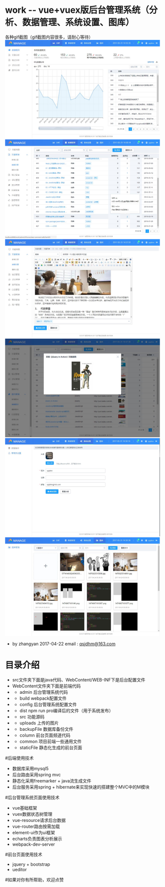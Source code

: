 

# work -- vue+vuex版后台管理系统（分析、数据管理、系统设置、图库）
各种gif截图（gif截图内容很多，请耐心等待）
<img src="markdown-jpg/分析.jpg" />
<img src="markdown-jpg/编辑文章.jpg" />
<img src="markdown-jpg/详情.jpg" />
<img src="markdown-jpg/图书.jpg" />
<img src="markdown-jpg/系统设置.jpg" />
<img src="markdown-jpg/图库.jpg" />



* by zhangyan 2017-04-22            email : qsjdhm@163.com

# 目录介绍
* src文件夹下面是java代码、WebContent/WEB-INF下是后台配置文件
* WebContent文件夹下面是前端代码
* - admin      后台管理系统代码
* -   build    webpack配置文件
* -   config   后台管理系统配置文件
* -   dist     npm run pro编译后的文件（用于系统发布）
* -   src      功能源码
* -   uploads  上传的图片
* - backupFile 数据库备份文件
* - column     前台页面频道代码
* - common     项目前端一些通用文件
* - staticFile 静态化生成的前台页面

#后端使用技术
* 数据库采用mysql5
* 后台路由采用spring mvc
* 静态化采用freemarker + java流生成文件
* 后台服务采用spring + hibernate来实现快速的搭建整个MVC中的M模块

#后台管理系统页面使用技术
* vue基础框架
* vuex数据状态树管理
* vue-resource请求后台数据
* vue-router路由按需加载
* element-ui作为ui框架
* echarts负责图表分析展示
* webpack-dev-server

#前台页面使用技术
* jquery + bootstrap
* ueditor


#如果对你有所帮助，欢迎点赞

